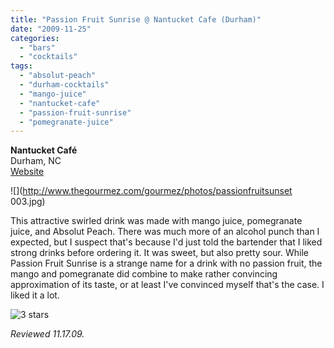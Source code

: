 ```yaml
---
title: "Passion Fruit Sunrise @ Nantucket Cafe (Durham)"
date: "2009-11-25"
categories:
  - "bars"
  - "cocktails"
tags:
  - "absolut-peach"
  - "durham-cocktails"
  - "mango-juice"
  - "nantucket-cafe"
  - "passion-fruit-sunrise"
  - "pomegranate-juice"
---
```


**Nantucket Café**\
Durham, NC\
[Website](http://www.nantucketgrill.com/fayetteville.htm)

![](http://www.thegourmez.com/gourmez/photos/passionfruitsunset 003.jpg)

This attractive swirled drink was made with mango juice, pomegranate juice, and Absolut Peach. There was much more of an alcohol punch than I expected, but I suspect that's because I'd just told the bartender that I liked strong drinks before ordering it. It was sweet, but also pretty sour. While Passion Fruit Sunrise is a strange name for a drink with no passion fruit, the mango and pomegranate did combine to make rather convincing approximation of its taste, or at least I've convinced myself that's the case. I liked it a lot.




<div class="caption">

![3 stars](http://s3.amazonaws.com/thegourmez-wpmedia/2009/02/rating_avocado1.gif "rating_avocado1")</div>


_Reviewed 11.17.09._

